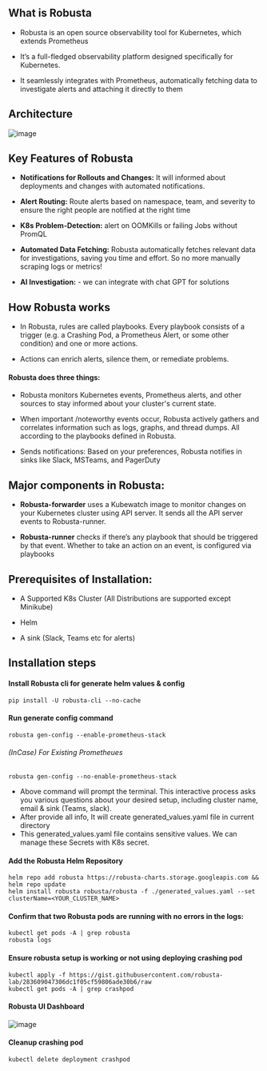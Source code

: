 ## What is Robusta

* Robusta is an open source observability tool for Kubernetes, which extends Prometheus
  
* It’s a full-fledged observability platform designed specifically for Kubernetes.
  
* It seamlessly integrates with Prometheus, automatically fetching data to investigate alerts and attaching it directly to them

## Architecture

![image](https://github.com/user-attachments/assets/fe9e5588-2e25-4a30-952a-1cf22d0cb21a)


## Key Features of Robusta

* **Notifications for Rollouts and Changes:** It will informed about deployments and changes with automated notifications.
  
* **Alert Routing:** Route alerts based on namespace, team, and severity to ensure the right people are notified at the right time
  
* **K8s Problem-Detection:** alert on OOMKills or failing Jobs without PromQL
  
* **Automated Data Fetching:** Robusta automatically fetches relevant data for investigations, saving you time and effort. So no more manually scraping logs or metrics!
  
* **AI Investigation:** - we can integrate with chat GPT for solutions



## How Robusta works

* In Robusta, rules are called playbooks. Every playbook consists of a trigger (e.g. a Crashing Pod, a Prometheus Alert, or some other condition) and one or more actions.
  
* Actions can enrich alerts, silence them, or remediate problems.

#### Robusta does three things:

* Robusta monitors Kubernetes events, Prometheus alerts, and other sources to stay informed about your cluster's current state.

* When important /noteworthy events occur, Robusta actively gathers and correlates information such as logs, graphs, and thread dumps. All according to the playbooks defined in Robusta.

* Sends notifications: Based on your preferences, Robusta notifies in sinks like Slack, MSTeams, and PagerDuty

## Major components in Robusta:

* **Robusta-forwarder** uses a Kubewatch image to monitor changes on your Kubernetes cluster using API server. It sends all the API server events to Robusta-runner.
  
* **Robusta-runner** checks if there’s any playbook that should be triggered by that event. Whether to take an action on an event, is configured via playbooks

## Prerequisites of Installation:

* A Supported K8s Cluster (All Distributions are supported except Minikube)
  
* Helm
  
* A sink (Slack, Teams etc for alerts)

## Installation steps

#### Install Robusta cli for generate helm values & config

```
pip install -U robusta-cli --no-cache
```

#### Run generate config command 

```
robusta gen-config --enable-prometheus-stack
```

###### (InCase) For Existing Prometheues

```
robusta gen-config --no-enable-prometheus-stack
```
* Above command will prompt the terminal. This interactive process asks you various questions about your desired setup, including cluster name, email & sink (Teams, slack). 
* After provide all info, It will create generated_values.yaml file in current directory
* This generated_values.yaml file contains sensitive values. We can manage these Secrets with K8s secret.

#### Add the Robusta Helm Repository

```
helm repo add robusta https://robusta-charts.storage.googleapis.com && helm repo update
helm install robusta robusta/robusta -f ./generated_values.yaml --set clusterName=<YOUR_CLUSTER_NAME>
```

#### Confirm that two Robusta pods are running with no errors in the logs:
```
kubectl get pods -A | grep robusta
robusta logs
```


#### Ensure robusta setup is working or not using deploying crashing pod
```
kubectl apply -f https://gist.githubusercontent.com/robusta-lab/283609047306dc1f05cf59806ade30b6/raw
kubectl get pods -A | grep crashpod
```

#### Robusta UI Dashboard
![image](https://github.com/user-attachments/assets/17e25af3-3a6e-4e1d-bafb-737aa76bb99f)

#### Cleanup crashing pod

```
kubectl delete deployment crashpod
```
